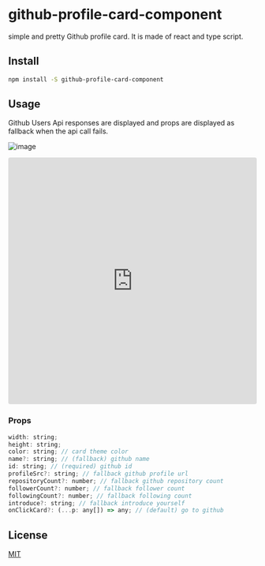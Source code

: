 # github-profile-card-component

simple and pretty Github profile card. It is made of react and type script.

## Install

```bash
npm install -S github-profile-card-component
```

## Usage

Github Users Api responses are displayed and props are displayed as fallback when the api call fails.

![image](https://user-images.githubusercontent.com/29771088/91936270-7f65aa80-ed2a-11ea-8f12-a33a066b0359.png)
<iframe src="https://codesandbox.io/embed/github-profile-card-component-12ybr?fontsize=14&hidenavigation=1&theme=dark"
     style="width:100%; height:500px; border:0; border-radius: 4px; overflow:hidden;"
     title="github-profile-card-component"
     allow="accelerometer; ambient-light-sensor; camera; encrypted-media; geolocation; gyroscope; hid; microphone; midi; payment; usb; vr; xr-spatial-tracking"
     sandbox="allow-forms allow-modals allow-popups allow-presentation allow-same-origin allow-scripts"
   ></iframe>
   
### Props

```js
width: string;
height: string;
color: string; // card theme color
name?: string; // (fallback) github name
id: string; // (required) github id
profileSrc?: string; // fallback github profile url
repositoryCount?: number; // fallback github repository count
followerCount?: number; // fallback follower count
followingCount?: number; // fallback following count
introduce?: string; // fallback introduce yourself
onClickCard?: (...p: any[]) => any; // (default) go to github
```

## License

[MIT](http://vjpr.mit-license.org)
